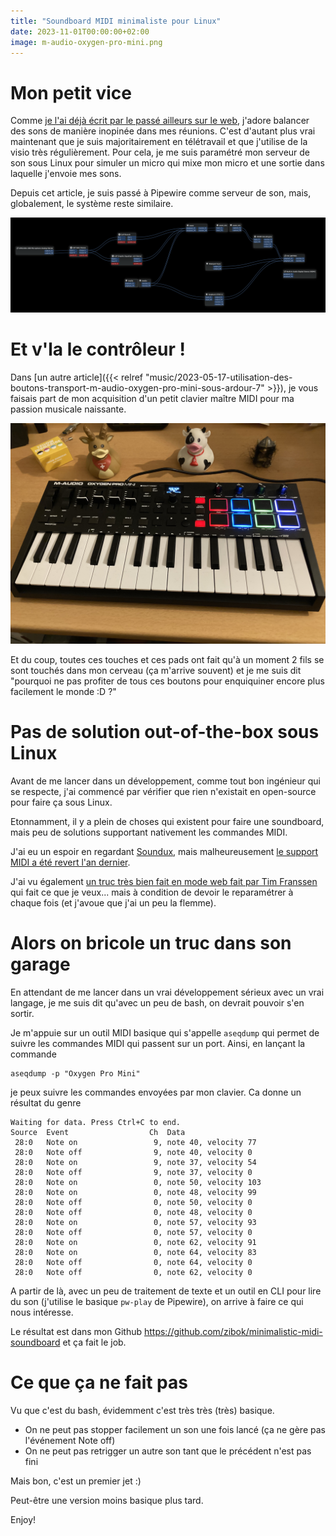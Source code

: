 ```yaml
---
title: "Soundboard MIDI minimaliste pour Linux"
date: 2023-11-01T00:00:00+02:00
image: m-audio-oxygen-pro-mini.png
---
```


# Mon petit vice

Comme [je l'ai déjà écrit par le passé ailleurs sur le web](https://zibok.medium.com/send-arbitrary-audio-along-with-your-mic-sound-using-pulseaudio-2df95d05a7cd),
j'adore balancer des sons de manière inopinée dans mes réunions. C'est d'autant plus vrai maintenant que je suis majoritairement
en télétravail et que j'utilise de la visio très régulièrement. Pour cela, je me suis paramétré mon serveur de son sous Linux
pour simuler un micro qui mixe mon micro et une sortie dans laquelle j'envoie mes sons.

Depuis cet article, je suis passé à Pipewire comme serveur de son, mais, globalement, le système reste similaire.

![A peine plus compliqué qu'avant en vrai](pipewire-config.png)

# Et v'la le contrôleur !

Dans [un autre article]({{< relref "music/2023-05-17-utilisation-des-boutons-transport-m-audio-oxygen-pro-mini-sous-ardour-7" >}}),
je vous faisais part de mon acquisition d'un petit clavier maître MIDI pour ma passion musicale naissante.

![Mon nouveau petit compagnon](m-audio-oxygen-pro-mini.png)

Et du coup, toutes ces touches et ces pads ont fait qu'à un moment 2 fils se sont touchés dans mon cerveau (ça m'arrive souvent)
et je me suis dit "pourquoi ne pas profiter de tous ces boutons pour enquiquiner encore plus facilement le monde :D ?"

# Pas de solution out-of-the-box sous Linux

Avant de me lancer dans un développement, comme tout bon ingénieur qui se respecte, j'ai commencé par vérifier que rien n'existait
en open-source pour faire ça sous Linux.

Etonnamment, il y a plein de choses qui existent pour faire une soundboard, mais peu de solutions supportant nativement les commandes MIDI.

J'ai eu un espoir en regardant [Soundux](https://soundux.rocks/), mais malheureusement [le support MIDI a été revert l'an dernier](https://github.com/Soundux/Soundux/commit/085abaa50b96d395df1a37a0422087f52d671a1b).

J'ai vu également [un truc très bien fait en mode web fait par Tim Franssen](https://timendus.github.io/soundboard/) qui fait ce que je veux...
mais à condition de devoir le reparamétrer à chaque fois (et j'avoue que j'ai un peu la flemme).

# Alors on bricole un truc dans son garage

En attendant de me lancer dans un vrai développement sérieux avec un vrai langage, je me suis dit qu'avec un peu de bash, on devrait pouvoir s'en sortir.

Je m'appuie sur un outil MIDI basique qui s'appelle `aseqdump` qui permet de suivre les commandes MIDI qui passent sur un port.
Ainsi, en lançant la commande 
```
aseqdump -p "Oxygen Pro Mini"
```
je peux suivre les commandes envoyées par mon clavier. Ca donne un résultat du genre

```
Waiting for data. Press Ctrl+C to end.
Source  Event                  Ch  Data
 28:0   Note on                 9, note 40, velocity 77
 28:0   Note off                9, note 40, velocity 0
 28:0   Note on                 9, note 37, velocity 54
 28:0   Note off                9, note 37, velocity 0
 28:0   Note on                 0, note 50, velocity 103
 28:0   Note on                 0, note 48, velocity 99
 28:0   Note off                0, note 50, velocity 0
 28:0   Note off                0, note 48, velocity 0
 28:0   Note on                 0, note 57, velocity 93
 28:0   Note off                0, note 57, velocity 0
 28:0   Note on                 0, note 62, velocity 91
 28:0   Note on                 0, note 64, velocity 83
 28:0   Note off                0, note 64, velocity 0
 28:0   Note off                0, note 62, velocity 0
```

A partir de là, avec un peu de traitement de texte et un outil en CLI pour lire du son (j'utilise le basique `pw-play` de Pipewire),
on arrive à faire ce qui nous intéresse.

Le résultat est dans mon Github https://github.com/zibok/minimalistic-midi-soundboard et ça fait le job.

# Ce que ça ne fait pas

Vu que c'est du bash, évidemment c'est très très (très) basique.

* On ne peut pas stopper facilement un son une fois lancé (ça ne gère pas l'événement Note off)
* On ne peut pas retrigger un autre son tant que le précédent n'est pas fini

Mais bon, c'est un premier jet :)

Peut-être une version moins basique plus tard.

Enjoy!